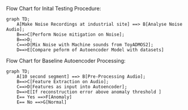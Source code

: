 
Flow Chart for Inital Testing Procedure:
```mermaid
graph TD;
    A[Make Noise Recordings at industrial site] ==> B[Analyse Noise Audio];
    B==>C[Perform Noise mitigation on Noise];
    B==>D;
    C==>D[Mix Noise with Machine sounds from ToyADMOS2];
    D==>E[Compare peform of Autoencoder Model with datasets]
```

Flow Chart for Baseline Autoencoder Processing:
```mermaid
graph TD;
    A[10 second segment] ==> B[Pre-Processing Audio];
    B==>C[Feature Extraction on Audio];
    C==>D[Features as input into Autoencoder];
    D==>E[If reconstruction error above anomaly threshold ]
    E== Yes ==>F[Anomaly]
    E== No ==>G[Normal]
```

